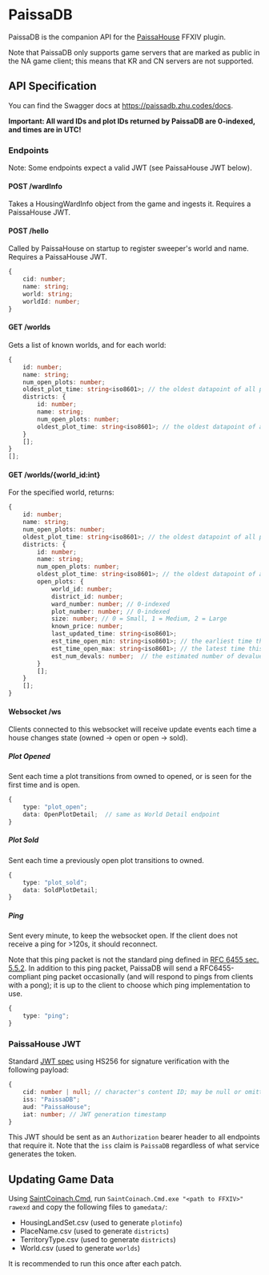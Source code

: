 # PaissaDB

PaissaDB is the companion API for the [PaissaHouse](https://github.com/zhudotexe/FFXIV_PaissaHouse) FFXIV plugin.

Note that PaissaDB only supports game servers that are marked as public in the NA game client; this means that KR and CN
servers are not supported.

## API Specification

You can find the Swagger docs at https://paissadb.zhu.codes/docs.

**Important: All ward IDs and plot IDs returned by PaissaDB are 0-indexed, and times are in UTC!**

### Endpoints

Note: Some endpoints expect a valid JWT (see PaissaHouse JWT below).

#### POST /wardInfo

Takes a HousingWardInfo object from the game and ingests it. Requires a PaissaHouse JWT.

#### POST /hello

Called by PaissaHouse on startup to register sweeper's world and name. Requires a PaissaHouse JWT.

```typescript
{
    cid: number;
    name: string;
    world: string;
    worldId: number;
}
```

#### GET /worlds

Gets a list of known worlds, and for each world:

```typescript
{
    id: number;
    name: string;
    num_open_plots: number;
    oldest_plot_time: string<iso8601>; // the oldest datapoint of all plots on this world
    districts: {
        id: number;
        name: string;
        num_open_plots: number;
        oldest_plot_time: string<iso8601>; // the oldest datapoint of all plots in this district
    }
    [];
}
[];
```

#### GET /worlds/{world_id:int}

For the specified world, returns:

```typescript
{
    id: number;
    name: string;
    num_open_plots: number;
    oldest_plot_time: string<iso8601>; // the oldest datapoint of all plots on this world
    districts: {
        id: number;
        name: string;
        num_open_plots: number;
        oldest_plot_time: string<iso8601>; // the oldest datapoint of all plots in this district
        open_plots: {
            world_id: number;
            district_id: number;
            ward_number: number; // 0-indexed
            plot_number: number; // 0-indexed
            size: number; // 0 = Small, 1 = Medium, 2 = Large
            known_price: number;
            last_updated_time: string<iso8601>;
            est_time_open_min: string<iso8601>; // the earliest time this plot could have opened, given the update times and devaules
            est_time_open_max: string<iso8601>; // the latest time this plot could have opened, given the update times and devaules
            est_num_devals: number;  // the estimated number of devalues at the time of the request
        }
        [];
    }
    [];
}
```

#### Websocket /ws

Clients connected to this websocket will receive update events each time a house changes state (owned -> open or open ->
sold).

##### Plot Opened

Sent each time a plot transitions from owned to opened, or is seen for the first time and is open.

```typescript
{
    type: "plot_open";
    data: OpenPlotDetail;  // same as World Detail endpoint
}
```

##### Plot Sold

Sent each time a previously open plot transitions to owned.

```typescript
{
    type: "plot_sold";
    data: SoldPlotDetail;
}
```

##### Ping

Sent every minute, to keep the websocket open. If the client does not receive a ping for >120s, it should reconnect.

Note that this ping packet is not the standard ping defined in 
[RFC 6455 sec. 5.5.2](https://datatracker.ietf.org/doc/html/rfc6455#section-5.5.2). 
In addition to this ping packet, PaissaDB will send a RFC6455-compliant ping packet occasionally (and will respond to
pings from clients with a pong); it is up to the client to choose which ping implementation to use.

```typescript
{
    type: "ping";
}
```

### PaissaHouse JWT

Standard [JWT spec](https://jwt.io/) using HS256 for signature verification with the following payload:

```typescript
{
    cid: number | null; // character's content ID; may be null or omitted for anonymous contribution
    iss: "PaissaDB";
    aud: "PaissaHouse";
    iat: number; // JWT generation timestamp
}
```

This JWT should be sent as an `Authorization` bearer header to all endpoints that require it. Note that the `iss` claim
is `PaissaDB` regardless of what service generates the token.

## Updating Game Data

Using [SaintCoinach.Cmd](https://github.com/ufx/SaintCoinach), run `SaintCoinach.Cmd.exe "<path to FFXIV>" rawexd`
and copy the following files to `gamedata/`:

- HousingLandSet.csv (used to generate `plotinfo`)
- PlaceName.csv (used to generate `districts`)
- TerritoryType.csv (used to generate `districts`)
- World.csv (used to generate `worlds`)

It is recommended to run this once after each patch.
